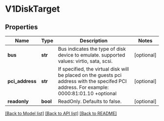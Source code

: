 # V1DiskTarget

## Properties
Name | Type | Description | Notes
------------ | ------------- | ------------- | -------------
**bus** | **str** | Bus indicates the type of disk device to emulate. supported values: virtio, sata, scsi. | [optional] 
**pci_address** | **str** | If specified, the virtual disk will be placed on the guests pci address with the specifed PCI address. For example: 0000:81:01.10 +optional | [optional] 
**readonly** | **bool** | ReadOnly. Defaults to false. | [optional] 

[[Back to Model list]](../README.md#documentation-for-models) [[Back to API list]](../README.md#documentation-for-api-endpoints) [[Back to README]](../README.md)


